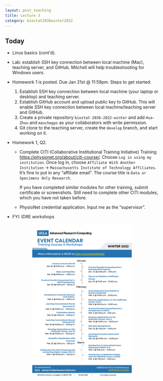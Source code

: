 ```yaml
---
layout: post_teaching
title: Lecture 3
category: biostat203bwinter2022
---
```


## Today

* Linux basics (cont'd).

* Lab: establish SSH key connection between local machine (Mac), teaching server, and GitHub. Mitchell will help troubleshooting for Windows users.

* Homework 1 is posted. Due Jan 21st @ 11:59pm. Steps to get started:  
  1. Establish SSH key connection between local machine (your laptop or desktop) and teaching server.  
  2. Establish GitHub account and upload public key to GitHub. This will enable SSH key connection between local machine/teaching server and GitHub.  
  3. Create a private repository `biostat-203b-2022-winter` and add `Hua-Zhou` and `maschepps` as your collaborators with write permission.  
  4. Git clone to the teaching server, create the `develop` branch, and start working on it.

* Homework 1, Q2.

  - Complete CITI (Collaborative Institutional Training Initiative) Training <https://physionet.org/about/citi-course/>. Choose `Log in using my institution`. Once log in, choose `Affiliate With Another Institution` -> `Massachusetts Institute of Technology Affiliates`. It’s fine to put in any “affiliate email”. The course title is `Data or Specimens Only Research`.

    If you have completed similar modules for other training, submit certificate or screenshots. Still need to complete other CITI modules, which you have not taken before.

  - PhysioNet credential application. Input me as the “supervisor”.
  
* FYI: IDRE workshops

<p align="center">
<img src="https://raw.githubusercontent.com/ucla-biostat-203b/2022winter/main/_posts/idre_events_2022winter.png" height="500">
</p>
